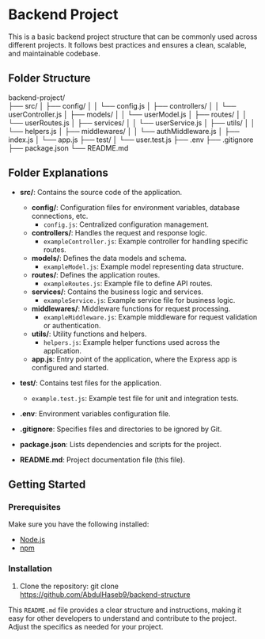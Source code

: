 # Backend Project

This is a basic backend project structure that can be commonly used across different projects. It follows best practices and ensures a clean, scalable, and maintainable codebase.

## Folder Structure

backend-project/  
├── src/
│ ├── config/
│ │ └── config.js
│ ├── controllers/
│ │ └── userController.js
│ ├── models/
│ │ └── userModel.js
│ ├── routes/
│ │ └── userRoutes.js
│ ├── services/
│ │ └── userService.js
│ ├── utils/
│ │ └── helpers.js
│ ├── middlewares/
│ │ └── authMiddleware.js
│ ├── index.js
│ └── app.js
├── test/
│ └── user.test.js
├── .env
├── .gitignore
├── package.json
└── README.md

## Folder Explanations

- **src/**: Contains the source code of the application.

  - **config/**: Configuration files for environment variables, database connections, etc.
    - `config.js`: Centralized configuration management.
  - **controllers/**: Handles the request and response logic.
    - `exampleController.js`: Example controller for handling specific routes.
  - **models/**: Defines the data models and schema.
    - `exampleModel.js`: Example model representing data structure.
  - **routes/**: Defines the application routes.
    - `exampleRoutes.js`: Example file to define API routes.
  - **services/**: Contains the business logic and services.
    - `exampleService.js`: Example service file for business logic.
  - **middlewares/**: Middleware functions for request processing.
    - `exampleMiddleware.js`: Example middleware for request validation or authentication.
  - **utils/**: Utility functions and helpers.
    - `helpers.js`: Example helper functions used across the application.
  - **app.js**: Entry point of the application, where the Express app is configured and started.

- **test/**: Contains test files for the application.

  - `example.test.js`: Example test file for unit and integration tests.

- **.env**: Environment variables configuration file.
- **.gitignore**: Specifies files and directories to be ignored by Git.
- **package.json**: Lists dependencies and scripts for the project.
- **README.md**: Project documentation file (this file).

## Getting Started

### Prerequisites

Make sure you have the following installed:

- [Node.js](https://nodejs.org/)
- [npm](https://www.npmjs.com/)

### Installation

1. Clone the repository:
   git clone https://github.com/AbdulHaseb9/backend-structure

This `README.md` file provides a clear structure and instructions, making it easy for other developers to understand and contribute to the project. Adjust the specifics as needed for your project.
